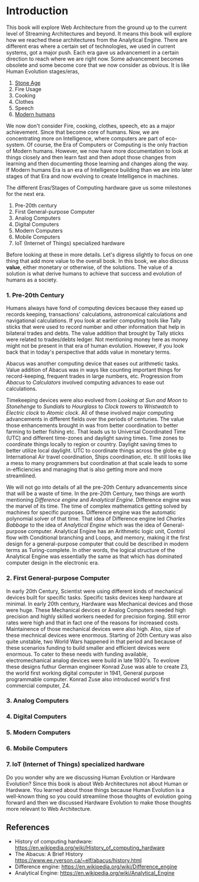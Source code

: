 # Introduction

This book will explore Web Architecture from the ground up to the current level of Streaming Architectures and beyond. It means this book will explore how we reached these architectures from the Analytical Engine. There are different eras where a certain set of technologies, we used in current systems, got a major push. Each era gave us advancement in a certain direction to reach where we are right now. Some advancement becomes obsolete and some become core that we now consider as obvious. It is like Human Evolution stages/eras,

 1. [Stone Age](https://en.wikipedia.org/wiki/Stone_Age#Beginning_of_the_Stone_Age)
 2. Fire Usage
 3. Cooking
 4. Clothes
 5. Speech
 6. [Modern humans](https://en.wikipedia.org/wiki/Behavioral_modernity)

We now don't consider Fire, cooking, clothes, speech, etc as a major achievement. Since that become core of humans. Now, we are concentrating more on Intelligence, where computers are part of eco-system. Of course, the Era of Computers or Computing is the only fraction of Modern humans. However, we now have more documentation to look at things closely and then learn fast and then adopt those changes from learning and then documenting those learning and changes along the way. If Modern humans Era is an era of Intelligence building than we are into later stages of that Era and now evolving to create Intelligence in machines. 

The different Eras/Stages of Computing hardware gave us some milestones for the next era. 

 1. Pre-20th century
 2. First General-purpose Computer
 3. Analog Computers
 4. Digital Computers
 5. Modern Computers
 6. Mobile Computers
 7. IoT (Internet of Things) specialized hardware

Before looking at these in more details. Let's digress slightly to focus on one thing that add more value to the overall book. In this book, we also discuss **value**, either monetary or otherwise, of the solutions. The value of a solution is what derive humans to achieve that success and evolution of humans as a society. 

### 1. Pre-20th Century

Humans always have fond of computing devices because they eased up records keeping, transactions' calculations, astronomical calculations and navigational calculations. If you look at earlier computing tools like Tally sticks that were used to record number and other information that help in bilateral trades and debts. The value addition that brought by Tally sticks were related to trades/debts ledger. Not mentioning money here as money might not be present in that era of human evolution. However, if you look back that in today's perspective that adds value in monetary terms. 

Abacus was another computing device that eases out arithmetic tasks. Value addition of Abacus was in ways like counting important things for record-keeping, frequent trades in large numbers, etc. Progression from *Abacus* to *Calculators* involved computing advances to ease out calculations.

Timekeeping devices were also evolved from *Looking at Sun and Moon* to *Stonehenge* to *Sundials* to *Hourglass* to *Clock towers* to *Wristwatch* to *Electric clock* to *Atomic clock*. All of these involved major computing advancements in different fields over the periods of centuries. The value those enhancements brought in was from better coordination to better farming to better fishing etc. That leads us to Universal Coordinated Time (UTC) and different time-zones and daylight saving times. Time zones to coordinate things locally to region or country. Daylight saving times to better utilize local daylight. UTC to coordinate things across the globe e.g International Air travel coordination, Ships coordination, etc. It still looks like a mess to many programmers but coordination at that scale leads to some in-efficiencies and managing that is also getting more and more streamlined. 

We will not go into details of all the pre-20th Century advancements since that will be a waste of time. In the pre-20th Century, two things are worth mentioning *Difference engine* and *Analytical Engine*. Difference engine was the marvel of its time. The time of complex mathematics getting solved by machines for specific purposes. Difference engine was the automatic polynomial solver of that time. That idea of Difference engine led *Charles Babbage* to the idea of *Analytical Engine* which was the idea of General-purpose computer. Analytical Engine has an Arithmetic logic unit, Control flow with Conditional branching and Loops, and memory, making it the first design for a general-purpose computer that could be described in modern terms as Turing-complete. In other words, the logical structure of the Analytical Engine was essentially the same as that which has dominated computer design in the electronic era.

### 2. First General-purpose Computer
In early 20th Century, Scientist were using different kinds of mechanical devices built for specific tasks. Specific tasks devices keep hardware at minimal. In early 20th century, Hardware was Mechanical devices and those were huge. These Mechanical devices or Analog Computers needed high precision and highly skilled workers needed for precision forging. Still error rates were high and that in fact one of the reasons for increased costs. Maintainence of those mechanical devices were also high. Also, size of these mechnical devices were enormous.
Starting of 20th Century was also quite unstable, two World Wars happened in that period and because of these scenarios funding to build smaller and efficient devices were enormous. To cater to these needs with funding available, electromechanical analog devices were build in late 1930's. 
To evolove these designs futhur German engineer Konrad Zuse was able to create Z3, the world first working digital computer in 1941, General purpose programmable computer.  Konrad Zuse also introduced world's first commercial computer, Z4.

### 3. Analog Computers

### 4. Digital Computers

### 5. Modern Computers

### 6. Mobile Computers

### 7. IoT (Internet of Things) specialized hardware


Do you wonder why are we discussing Human Evolution or Hardware Evolution? Since this book is about Web Architectures not about Human or Hardware. You learned about those things because Human Evolution is a well-known thing so you could streamline those thoughts of evolution going forward and then we discussed Hardware Evolution to make those thoughts more relevant to Web Architecture. 

## References
- History of computing hardware: https://en.wikipedia.org/wiki/History_of_computing_hardware
- The Abacus: A Brief History https://www.ee.ryerson.ca/~elf/abacus/history.html
- Difference engine: https://en.wikipedia.org/wiki/Difference_engine
- Analytical Engine: https://en.wikipedia.org/wiki/Analytical_Engine
<!--stackedit_data:
eyJwcm9wZXJ0aWVzIjoiZXh0ZW5zaW9uczpcbiAgcHJlc2V0Oi
BnZm1cbiIsImhpc3RvcnkiOls5ODY2ODAxNjMsLTExNjY1MDM2
MDUsMTQ1MjkyODI2NCwxNjkzMDU5NzUxLC0xOTUyOTQ3ODYsLT
E4MTg1NzA5OTEsLTE1Mzg4NTI5MDYsLTExMTUxMjUzMDMsLTQz
MDU4MDcyNiwtNjAzMjYzODIxLC0xNTY5NzU4MTE0LDY5ODA4OT
g1NSwtMjE0MjU2MDYzMywyMDY0OTg0ODQ5LC0xODIyODEyMTU3
LC03Mzg0NTEzNDIsLTEyNjY5MDc3NTMsLTI0ODIxNDU2MiwxMj
YxODUxMjU5LDE0Njg4Nzk4MjddfQ==
-->